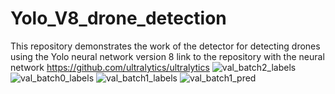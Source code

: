 # Yolo_V8_drone_detection
This repository demonstrates the work of the detector for detecting drones using the Yolo neural network version 8
link to the repository with the neural network https://github.com/ultralytics/ultralytics
![val_batch2_labels](https://github.com/Egorvasechko/Yolo_V8_drone_detection/assets/71592796/2ad26602-d9e1-420c-ab9a-c8ad7e576d08)
![val_batch0_labels](https://github.com/Egorvasechko/Yolo_V8_drone_detection/assets/71592796/1130e719-4c66-4732-b76d-d7b3192c1ae8)
![val_batch1_labels](https://github.com/Egorvasechko/Yolo_V8_drone_detection/assets/71592796/bd70a2be-189b-40be-a3b6-60444dcea347)
![val_batch1_pred](https://github.com/Egorvasechko/Yolo_V8_drone_detection/assets/71592796/88c15e63-aa53-4386-bea7-b3b96c68792b)
